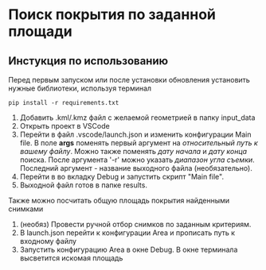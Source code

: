 # Поиск покрытия по заданной площади

## Инстукция по использованию

Перед первым запуском или после установки обновления установить нужные библиотеки, используя терминал

    pip install -r requirements.txt

 1. Добавить .kml/.kmz файл с желаемой геометрией в папку input_data
 2. Открыть проект в VSCode
 4. Перейти в файл .vscode/launch.json и изменить конфигурации Main file. В поле **args** поменять первый аргумент на *относительный путь к вашему файлу*. Можно также поменять *дату начала* и *дату конца* поиска. После аргумента '-r' можно указать *диапазон угла съемки*. Последний аргумент - название выходного файла (необязательно).
 5. Перейти в во вкладку Debug и запустить скрипт "Main file".
 6. Выходной файл готов в папке results.

Также можно посчитать общую площадь покрытия найденными снимками
1. (необяз) Провести ручной отбор снимков по заданным критериям.
2. В launch.json перейти к конфигурации Area и прописать путь к входному файлу 
3. Запустить конфигурацию Area в окне Debug. В окне терминала высветится искомая площадь

   


